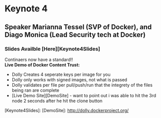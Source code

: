 # Keynote 4
## Speaker Marianna Tessel (SVP of Docker), and Diago Monica (Lead Security tech at Docker)
### Slides Availble [Here][Keynote4Slides]

Continaers now have a standard!!  
**Live Demo of Docker Content Trust:**
* Dolly Creates 4 seperate keys per image for you
* Dolly only works with signed images, not what is passed
* Dolly validates per file per pull/push/run that the integrety of the files being ran are complete
* [Live Demo Site][DemoSite] - want to point out i was able to hit the 3rd node 2 seconds after he hit the clone button


[Keynote4Slides]: 
[DemoSite]:       http://dolly.dockerproject.org/
